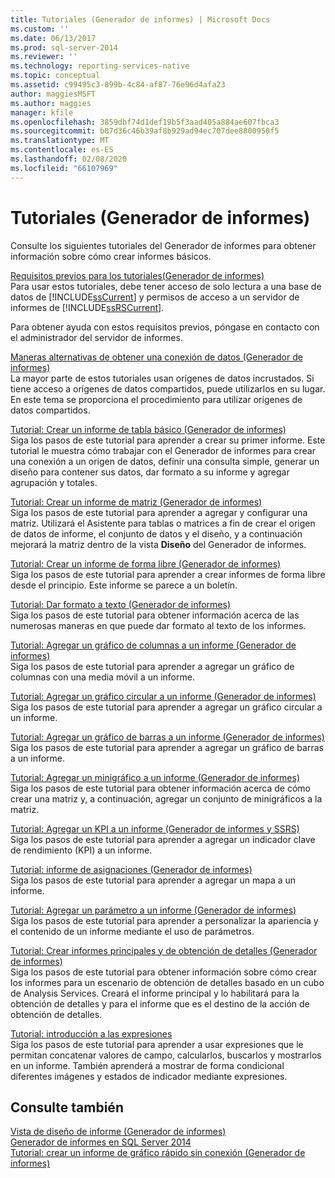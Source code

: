 ```yaml
---
title: Tutoriales (Generador de informes) | Microsoft Docs
ms.custom: ''
ms.date: 06/13/2017
ms.prod: sql-server-2014
ms.reviewer: ''
ms.technology: reporting-services-native
ms.topic: conceptual
ms.assetid: c99495c3-899b-4c84-af87-76e96d4afa23
author: maggiesMSFT
ms.author: maggies
manager: kfile
ms.openlocfilehash: 3859dbf74d1def19b5f3aad405a884ae607fbca3
ms.sourcegitcommit: b87d36c46b39af8b929ad94ec707dee8800950f5
ms.translationtype: MT
ms.contentlocale: es-ES
ms.lasthandoff: 02/08/2020
ms.locfileid: "66107969"
---
```

# <a name="tutorials-report-builder"></a>Tutoriales (Generador de informes)
  Consulte los siguientes tutoriales del Generador de informes para obtener información sobre cómo crear informes básicos.  
  
 [Requisitos previos para los tutoriales&#40;Generador de informes&#41;](prerequisites-for-tutorials-report-builder.md)  
 Para usar estos tutoriales, debe tener acceso de solo lectura a una base de datos de [!INCLUDE[ssCurrent](../includes/sscurrent-md.md)] y permisos de acceso a un servidor de informes de [!INCLUDE[ssRSCurrent](../includes/ssrscurrent-md.md)].  
  
 Para obtener ayuda con estos requisitos previos, póngase en contacto con el administrador del servidor de informes.  
  
 [Maneras alternativas de obtener una conexión de datos &#40;Generador de informes&#41;](alternative-ways-to-get-a-data-connection-report-builder.md)  
 La mayor parte de estos tutoriales usan orígenes de datos incrustados. Si tiene acceso a orígenes de datos compartidos, puede utilizarlos en su lugar. En este tema se proporciona el procedimiento para utilizar orígenes de datos compartidos.  
  
 [Tutorial: Crear un informe de tabla básico &#40;Generador de informes&#41;](tutorial-creating-a-basic-table-report-report-builder.md)  
 Siga los pasos de este tutorial para aprender a crear su primer informe. Este tutorial le muestra cómo trabajar con el Generador de informes para crear una conexión a un origen de datos, definir una consulta simple, generar un diseño para contener sus datos, dar formato a su informe y agregar agrupación y totales.  
  
 [Tutorial: Crear un informe de matriz &#40;Generador de informes&#41;](tutorial-creating-a-matrix-report-report-builder.md)  
 Siga los pasos de este tutorial para aprender a agregar y configurar una matriz. Utilizará el Asistente para tablas o matrices a fin de crear el origen de datos de informe, el conjunto de datos y el diseño, y a continuación mejorará la matriz dentro de la vista **Diseño** del Generador de informes.  
  
 [Tutorial: Crear un informe de forma libre &#40;Generador de informes&#41;](tutorial-creating-a-free-form-report-report-builder.md)  
 Siga los pasos de este tutorial para aprender a crear informes de forma libre desde el principio. Este informe se parece a un boletín.  
  
 [Tutorial: Dar formato a texto &#40;Generador de informes&#41;](tutorial-format-text-report-builder.md)  
 Siga los pasos de este tutorial para obtener información acerca de las numerosas maneras en que puede dar formato al texto de los informes.  
  
 [Tutorial: Agregar un gráfico de columnas a un informe &#40;Generador de informes&#41;](tutorial-add-a-column-chart-to-your-report-report-builder.md)  
 Siga los pasos de este tutorial para aprender a agregar un gráfico de columnas con una media móvil a un informe.  
  
 [Tutorial: Agregar un gráfico circular a un informe &#40;Generador de informes&#41;](tutorial-add-a-pie-chart-to-your-report-report-builder.md)  
 Siga los pasos de este tutorial para aprender a agregar un gráfico circular a un informe.  
  
 [Tutorial: Agregar un gráfico de barras a un informe &#40;Generador de informes&#41;](tutorial-add-a-bar-chart-to-your-report-report-builder.md)  
 Siga los pasos de este tutorial para aprender a agregar un gráfico de barras a un informe.  
  
 [Tutorial: Agregar un minigráfico a un informe &#40;Generador de informes&#41;](tutorial-add-a-sparkline-to-your-report-report-builder.md)  
 Siga los pasos de este tutorial para obtener información acerca de cómo crear una matriz y, a continuación, agregar un conjunto de minigráficos a la matriz.  
  
 [Tutorial: Agregar un KPI a un informe &#40;Generador de informes y SSRS&#41;](tutorial-adding-a-kpi-to-your-report-report-builder.md)  
 Siga los pasos de este tutorial para aprender a agregar un indicador clave de rendimiento (KPI) a un informe.  
  
 [Tutorial: informe de asignaciones &#40;Generador de informes&#41;](tutorial-map-report-report-builder.md)  
 Siga los pasos de este tutorial para aprender a agregar un mapa a un informe.  
  
 [Tutorial: Agregar un parámetro a un informe &#40;Generador de informes&#41;](tutorial-add-a-parameter-to-your-report-report-builder.md)  
 Siga los pasos de este tutorial para aprender a personalizar la apariencia y el contenido de un informe mediante el uso de parámetros.  
  
 [Tutorial: Crear informes principales y de obtención de detalles &#40;Generador de informes&#41;](tutorial-creating-drillthrough-and-main-reports-report-builder.md)  
 Siga los pasos de este tutorial para obtener información sobre cómo crear los informes para un escenario de obtención de detalles basado en un cubo de Analysis Services. Creará el informe principal y lo habilitará para la obtención de detalles y para el informe que es el destino de la acción de obtención de detalles.  
  
 [Tutorial: introducción a las expresiones](tutorial-introducing-expressions.md)  
 Siga los pasos de este tutorial para aprender a usar expresiones que le permitan concatenar valores de campo, calcularlos, buscarlos y mostrarlos en un informe. También aprenderá a mostrar de forma condicional diferentes imágenes y estados de indicador mediante expresiones.  
  
## <a name="see-also"></a>Consulte también  
 [Vista de diseño de informe &#40;Generador de informes&#41;](report-builder/report-design-view-report-builder.md)   
 [Generador de informes en SQL Server 2014](report-builder/report-builder-in-sql-server-2016.md)   
 [Tutorial: crear un informe de gráfico rápido sin conexión &#40;Generador de informes&#41;](report-builder/tutorial-create-a-quick-chart-report-offline-report-builder.md)  
  
  
